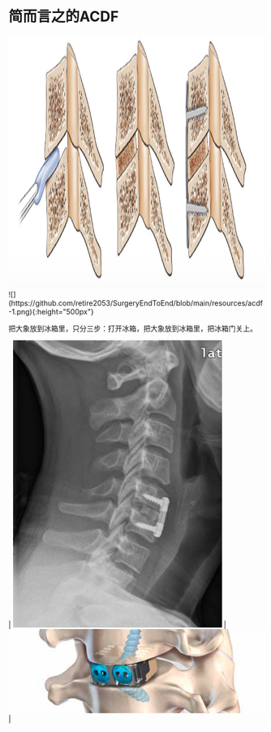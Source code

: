 # 简而言之的ACDF
<img src="https://github.com/retire2053/SurgeryEndToEnd/blob/main/resources/acdf-1.png" height="500px"/>
![](https://github.com/retire2053/SurgeryEndToEnd/blob/main/resources/acdf-1.png){:height="500px"}

把大象放到冰箱里，只分三步：打开冰箱，把大象放到冰箱里，把冰箱门关上。

| ![](https://github.com/retire2053/SurgeryEndToEnd/blob/main/resources/acdf-2.png) | ![](https://github.com/retire2053/SurgeryEndToEnd/blob/main/resources/acdf-3.png) |
